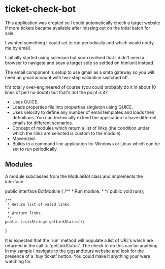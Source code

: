 ticket-check-bot
================

This application was created so I could automatically check a target website if more tickets became available after missing out on the intial batch for sale.

I wanted something I could set to run periodically and which would notify me by email.

I initially started using selenium but soon realised that I didn't need a browser to navigate and scan a target sote so settled on htmlunit instead.

The email component is setup to use gmail as a smtp gateway so you will need an gmail account with two-step validation switched off.

It's totally over-engineered of course (you could probably do it in about 10 lines of perl no doubt) but that's not the point is it? 

- Uses GUICE.
- Loads properties file into properties singleton using GUICE.
- Uses velocity to define any number of email templates and loads their definitions. You can technically extend the application to have different emails for different scenarios.
- Concept of modules which return a list of links (the condition under which the links are selected is custom to the module).
- Mavenized.
- Builds to a command line application for Windows or Linux which can be set to run periodically.

Modules
-------
A module subclasses from the ModuleBot class and implements the interface:

public interface BotModule
{
	/**
	 * Run module.
	 * 
	 */
	public void run();

	/**
	 * Return list of valid links.
	 * 
	 * @return links.
	 */
	public List<String> getLinkStatus();
}

It is expected that the 'run' method will populate a list of URL's which are returned in the call to 'getLinkStatus'. The check to do this can be anything. In my sample I navigate to the gigsandtours website and look for the presence of a 'buy ticket' button. You could make it anything your were watching for.

